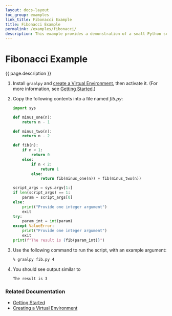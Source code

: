 ```yaml
---
layout: docs-layout
toc_group: examples
link_title: Fibonacci Example
title: Fibonacci Example
permalink: /examples/fibonacci/
description: This example provides a demonstration of a small Python script.
---
```


# Fibonacci Example

{{ page.description }}

1. Install `graalpy` and [create a Virtual Environment](/guides/creating_a_virtual_environment/), then activate it. 
(For more information, see [Getting Started](/getting_started/).)

2. Copy the following contents into a file named _fib.py_:

    ```python
    import sys
    
    def minus_one(n):
        return n - 1
    
    def minus_two(n):
        return n - 2
    
    def fib(n):
        if n < 1:
            return 0
        else:
            if n < 2:
                return 1
            else:
                return fib(minus_one(n)) + fib(minus_two(n))         
    
    script_args = sys.argv[1:]
    if len(script_args) == 1:
        param = script_args[0]
    else:
        print("Provide one integer argument")
        exit
    try:
        param_int = int(param)
    except ValueError:
        print("Provide one integer argument")
        exit
    print(f"The result is {fib(param_int)}")
    ```

3. Use the following command to run the script, with an example argument:
    ```bash
    % graalpy fib.py 4
    ```

4. You should see output similar to
    ```
    The result is 3
    ```
### Related Documentation
* [Getting Started](/getting_started/)
* [Creating a Virtual Environment](/guides/creating_a_virtual_environment/)